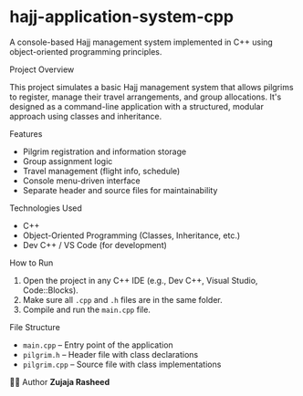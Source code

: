 # hajj-application-system-cpp
A console-based Hajj management system implemented in C++ using object-oriented programming principles.


Project Overview

This project simulates a basic Hajj management system that allows pilgrims to register, manage their travel arrangements, and group allocations. It's designed as a command-line application with a structured, modular approach using classes and inheritance.

 Features
- Pilgrim registration and information storage
- Group assignment logic
- Travel management (flight info, schedule)
- Console menu-driven interface
- Separate header and source files for maintainability

 Technologies Used
- C++
- Object-Oriented Programming (Classes, Inheritance, etc.)
- Dev C++ / VS Code (for development)

How to Run
1. Open the project in any C++ IDE (e.g., Dev C++, Visual Studio, Code::Blocks).
2. Make sure all `.cpp` and `.h` files are in the same folder.
3. Compile and run the `main.cpp` file.

 File Structure
- `main.cpp` – Entry point of the application
- `pilgrim.h` – Header file with class declarations
- `pilgrim.cpp` – Source file with class implementations

👩‍💻 Author
**Zujaja Rasheed**

